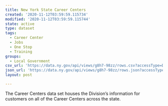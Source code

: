 ```yaml
---
title: New York State Career Centers
created: '2020-11-12T03:59:59.115734'
modified: '2020-11-12T03:59:59.115744'
state: active
type: dataset
tags:
  - Career Center
  - Jobs
  - One Stop
  - Training
groups:
  - Local Government
csv_url: 'https://data.ny.gov/api/views/g8h7-98zz/rows.csv?accessType=DOWNLOAD'
json_url: 'https://data.ny.gov/api/views/g8h7-98zz/rows.json?accessType=DOWNLOAD'
layout: post

---
```

The Career Centers data set houses the Division’s information for customers on all of the Career Centers across the state.

